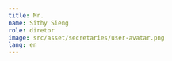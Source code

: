 ```yaml
---
title: Mr. 
name: Sithy Sieng
role: diretor
image: src/asset/secretaries/user-avatar.png
lang: en
---
```

